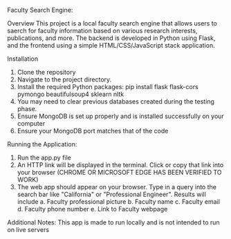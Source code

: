 Faculty Search Engine:

Overview
This project is a local faculty search engine that allows users to saerch for faculty information based on various research interests, publications, and more.
The backend is developed in Python using Flask, and the frontend using a simple HTML/CSS/JavaScript stack application. 

Installation
1. Clone the repository
2. Navigate to the project directory.
3. Install the required Python packages:
   pip install flask flask-cors pymongo beautifulsoup4 sklearn nltk
4. You may need to clear previous databases created during the testing phase.
5. Ensure MongoDB is set up properly and is installed successfully on your computer
6. Ensure your MongoDB port matches that of the code 

Running the Application:
1. Run the app.py file
2. An HTTP link will be displayed in the terminal. Click or copy that link into your browser (CHROME OR MICROSOFT EDGE HAS BEEN VERIFIED TO WORK)
3. The web app should appear on your browser. Type in a query into the search bar like "California" or "Professional Engineer". Results will include
   a. Faculty professional picture
   b. Faculty name
   c. Faculty email
   d. Faculty phone number
   e. Link to Faculty webpage

Additional Notes:
This app is made to run locally and is not intended to run on live servers 
